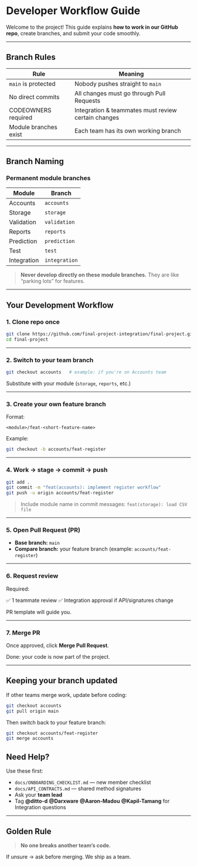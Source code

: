 #  Developer Workflow Guide

Welcome to the project! This guide explains **how to work in our GitHub repo**, create branches, and submit your code smoothly.

---

##  Branch Rules

| Rule                  | Meaning                                             |
| --------------------- | --------------------------------------------------- |
| `main` is protected   | Nobody pushes straight to `main`                    |
| No direct commits     | All changes must go through Pull Requests           |
| CODEOWNERS required   | Integration & teammates must review certain changes |
| Module branches exist | Each team has its own working branch                |

---

##  Branch Naming

###  Permanent module branches

| Module      | Branch                      |
| ----------- | --------------------------- |
| Accounts    | `accounts`                  |
| Storage     | `storage`                   |
| Validation  | `validation`                |
| Reports     | `reports`                   |
| Prediction  | `prediction`                |
| Test        | `test`                      |
| Integration | `integration`               |

>  **Never develop directly on these module branches.**
> They are like “parking lots” for features.

---

##  Your Development Workflow

### 1. Clone repo once

```bash
git clone https://github.com/final-project-integration/final-project.git
cd final-project
```

---

### 2. Switch to your team branch

```bash
git checkout accounts   # example: if you're on Accounts team
```

Substitute with your module (`storage`, `reports`, etc.)

---

### 3. Create your own feature branch

Format:

```
<module>/feat-<short-feature-name>
```

Example:

```bash
git checkout -b accounts/feat-register
```

---

### 4. Work → stage → commit → push

```bash
git add .
git commit -m "feat(accounts): implement register workflow"
git push -u origin accounts/feat-register
```

>  Include module name in commit messages:
> `feat(storage): load CSV file`

---

### 5. Open Pull Request (PR)

* **Base branch:** `main`
* **Compare branch:** your feature branch
  (example: `accounts/feat-register`)

---

### 6. Request review

Required:

✅ 1 teammate review
✅ Integration approval if API/signatures change

PR template will guide you.

---

### 7. Merge PR

Once approved, click **Merge Pull Request**.

 Done: your code is now part of the project.

---

##  Keeping your branch updated

If other teams merge work, update before coding:

```bash
git checkout accounts
git pull origin main
```

Then switch back to your feature branch:

```bash
git checkout accounts/feat-register
git merge accounts
```



##  Need Help?

Use these first:

* `docs/ONBOARDING_CHECKLIST.md` — new member checklist
* `docs/API_CONTRACTS.md` — shared method signatures
* Ask your **team lead**
* Tag **@ditto-d** **@Darxware** **@Aaron-Madou** **@Kapil-Tamang** for Integration questions

---

##  Golden Rule

> **No one breaks another team’s code.**

If unsure → ask before merging.
We ship as a team.



